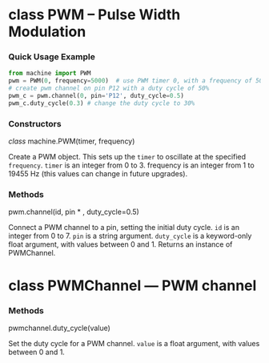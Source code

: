 # class PWM – Pulse Width Modulation

### Quick Usage Example

```python
from machine import PWM
pwm = PWM(0, frequency=5000)  # use PWM timer 0, with a frequency of 50KHz
# create pwm channel on pin P12 with a duty cycle of 50%
pwm_c = pwm.channel(0, pin='P12', duty_cycle=0.5)
pwm_c.duty_cycle(0.3) # change the duty cycle to 30%
```

### Constructors
<class><i>class</i> machine.PWM(timer, frequency)</class>

Create a PWM object. This sets up the ``timer`` to oscillate at the specified ``frequency``. ``timer`` is an integer from 0 to 3. frequency is an integer from 1 to 19455 Hz (this values can change in future upgrades).

### Methods

<function>pwm.channel(id, pin * , duty_cycle=0.5)</function>

Connect a PWM channel to a pin, setting the initial duty cycle. ``id`` is an integer from 0 to 7. ``pin`` is a string argument. ``duty_cycle`` is a keyword-only float argument, with values between 0 and 1. Returns an instance of PWMChannel.

# class PWMChannel — PWM channel

### Methods

<function>pwmchannel.duty_cycle(value)</function>

Set the duty cycle for a PWM channel. ``value`` is a float argument, with values between 0 and 1.
